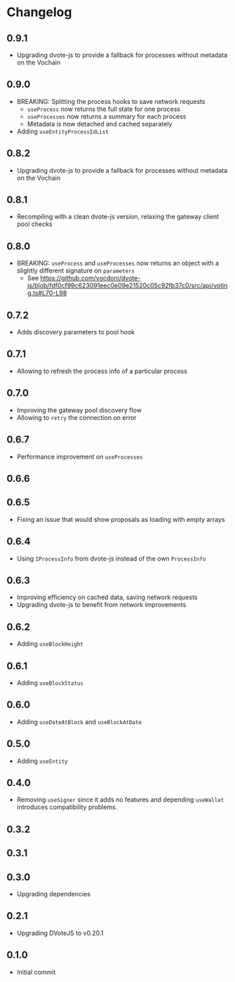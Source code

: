# Changelog

## 0.9.1

- Upgrading dvote-js to provide a fallback for processes without metadata on the Vochain

## 0.9.0
- BREAKING: Splitting the process hooks to save network requests
  - `useProcess` now returns the full state for one process
  - `useProcesses` now returns a summary for each process
  - Metadata is now detached and cached separately
- Adding `useEntityProcessIdList`

## 0.8.2

- Upgrading dvote-js to provide a fallback for processes without metadata on the Vochain

## 0.8.1

- Recompiling with a clean dvote-js version, relaxing the gateway client pool checks

## 0.8.0

- BREAKING: `useProcess` and `useProcesses` now returns an object with a slightly different signature on `parameters`
  - See https://github.com/vocdoni/dvote-js/blob/fdf0cf99c623091eec0e09e21520c05c92fb37c0/src/api/voting.ts#L70-L98

## 0.7.2

- Adds discovery parameters to pool hook

## 0.7.1

- Allowing to refresh the process info of a particular process

## 0.7.0

- Improving the gateway pool discovery flow
- Allowing to `retry` the connection on error

## 0.6.7

- Performance improvement on `useProcesses`

## 0.6.6
## 0.6.5

- Fixing an issue that would show proposals as loading with empty arrays

## 0.6.4

- Using `IProcessInfo` from dvote-js instead of the own `ProcessInfo`

## 0.6.3

- Improving efficiency on cached data, saving network requests
- Upgrading dvote-js to benefit from network improvements

## 0.6.2

- Adding `useBlockHeight`

## 0.6.1

- Adding `useBlockStatus`

## 0.6.0

- Adding `useDateAtBlock` and `useBlockAtDate`

## 0.5.0

- Adding `useEntity`

## 0.4.0

- Removing `useSigner` since it adds no features and depending `useWallet` introduces compatibility problems.

## 0.3.2
## 0.3.1
## 0.3.0

- Upgrading dependencies

## 0.2.1

- Upgrading DVoteJS to v0.20.1

## 0.1.0

- Initial commit
